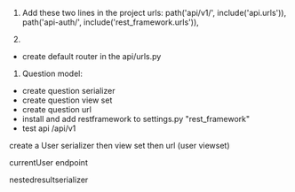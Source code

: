 1. Add these two lines in the project urls:
path('api/v1/', include('api.urls')),
path('api-auth/', include('rest_framework.urls')),


1. 
* create default router in the api/urls.py

1. Question model: 
* create question serializer
* create question view set
* create question url
* install and add restframework to settings.py "rest_framework"
* test api /api/v1


create a User serializer 
then view set then url (user viewset)

currentUser endpoint

nestedresultserializer